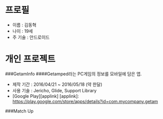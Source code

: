 프로필
============
- 이름 : 김동혁
- 나이 : 19세
- 주 기술 : 안드로이드

개인 프로젝트
============
###GetamInfo
####Getamped라는 PC게임의 정보를 모바일에 담은 앱.
- 제작 기간 : 2016/04/21 ~ 2016/05/18 (약 한달)
- 사용 기술 : Jericho, Glide, Support Library
- [Google Play][applink]
[applink]: https://play.google.com/store/apps/details?id=com.mycompany.getam

###Match Up

